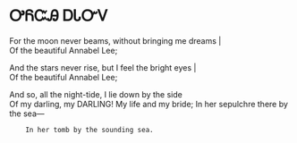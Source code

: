 # ᎤᏲᏨᎯ ᎠᏓᏅᏙ

For the moon never beams, without bringing me dreams    |    
	Of the beautiful Annabel Lee;  
   
And the stars never rise, but I feel the bright eyes |  
	Of the beautiful Annabel Lee; 
   
And so, all the night-tide, I lie down by the side  
	Of my darling, my DARLING! My life and my bride; 
	In her sepulchre there by the sea— 
   
   
   
		In her tomb by the sounding sea.
